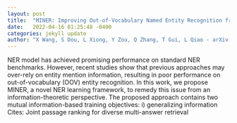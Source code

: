 ```yaml
---
layout: post
title:  "MINER: Improving Out-of-Vocabulary Named Entity Recognition from an Information Theoretic Perspective"
date:   2022-04-16 01:25:48 -0400
categories: jekyll update
author: "X Wang, S Dou, L Xiong, Y Zou, Q Zhang, T Gui, L Qiao - arXiv preprint arXiv , 2022"
---
```

NER model has achieved promising performance on standard NER benchmarks. However, recent studies show that previous approaches may over-rely on entity mention information, resulting in poor performance on out-of-vocabulary (OOV) entity recognition. In this work, we propose MINER, a novel NER learning framework, to remedy this issue from an information-theoretic perspective. The proposed approach contains two mutual information-based training objectives: i) generalizing information Cites: Joint passage ranking for diverse multi-answer retrieval